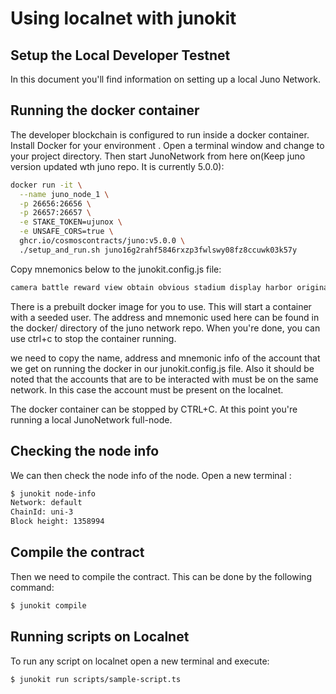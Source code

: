 # Using localnet with junokit

## Setup the Local Developer Testnet

In this document you'll find information on setting up a local Juno Network.

## Running the docker container

The developer blockchain is configured to run inside a docker container. Install Docker for your environment .
Open a terminal window and change to your project directory. Then start JunoNetwork from here on(Keep juno version updated wth juno repo. It is currently 5.0.0):
```bash
docker run -it \
  --name juno_node_1 \
  -p 26656:26656 \
  -p 26657:26657 \
  -e STAKE_TOKEN=ujunox \
  -e UNSAFE_CORS=true \
  ghcr.io/cosmoscontracts/juno:v5.0.0 \
  ./setup_and_run.sh juno16g2rahf5846rxzp3fwlswy08fz8ccuwk03k57y 
```
Copy mnemonics below to the junokit.config.js file:

```bash
camera battle reward view obtain obvious stadium display harbor original link trigger venture tip exhibit ladder ride captain breeze replace brand tape narrow recycle
```
There is a prebuilt docker image for you to use. This will start a container with a seeded user. The address and mnemonic used here can be found in the docker/ directory of the juno network repo. When you're done, you can use ctrl+c to stop the container running.

we need to copy the name, address and mnemonic info of the account that we get on running the docker in our junokit.config.js file. Also it should be noted that the accounts that are to be interacted with must be on the same network. In this case the account must be present on the localnet.

The docker container can be stopped by CTRL+C. At this point you're running a local JunoNetwork full-node. 

## Checking the node info

We can then check the node info of the node. Open a new terminal :

```bash
$ junokit node-info
Network: default
ChainId: uni-3
Block height: 1358994
```

## Compile the contract

Then we need to compile the contract. This can be done by the following command:

```bash
$ junokit compile
```

## Running scripts on Localnet

To run any script on localnet open a new terminal and execute:

```bash
$ junokit run scripts/sample-script.ts
```
